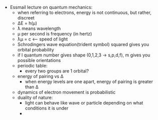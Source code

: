 - Essmail lecture on quantum mechanics:
	- when referring to electrons, energy is not continuous, but rather, discreet
	- ΔE = h(μ)
	- ƛ means wavelength
	- μ per second is frequency (in hertz)
	- ƛμ = c <-- speed of light
	- Schrodingers wave equation(trident symbol) squared gives you orbital probability
	- if l quantum number gives shape (0,1,2,3 -> s,p,d,f), m gives you possible orientations
	- periodic table:
		- every two groups are 1 orbital?
	- energy of pairing vs Δ
		- when energy levels are one apart, energy of pairing is greater than Δ
	- dynamics of electron movement is probabilistic
	- duality of nature:
		- light can behave like wave or particle depending on what conditions it is under
		-